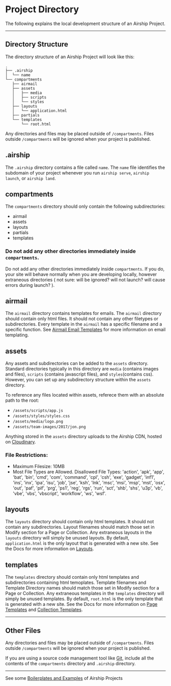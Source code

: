 # Project Directory
The following explains the local development structure of an Airship Project.

---

## Directory Structure
The directory structure of an Airship Project will look like this:
```
.
├── .airship
│  └── name
└── compartments
   ├── airmail
   ├── assets
   │   ├── media
   │   ├── scripts
   │   └── styles
   ├── layouts
   │   └── application.html
   ├── partials
   └── templates
       └── root.html
```
Any directories and files may be placed outside of `/compartments`. Files outside `/compartments` will be ignored when your project is published.

## .airship
The `.airship`  directory contains a file called `name`. The `name` file identifies the subdomain of your project whenever you run `airship serve`, `airship launch`, or `airship land`.

## compartments
The `compartments` directory should only contain the following subdirectories:
- airmail
- assets
- layouts
- partials
- templates

### Do not add any other directories immediately inside `compartments`.
Do not add any other directories immediately inside `compartments`. If you do, your site will behave normally when you are developing locally, however extraneous directories ( not sure: will be ignored? will not launch? will cause errors during launch? ).

## airmail
The `airmail` directory contains templates for emails. The `airmail` directory should contain only html files. It should not contain any other filetypes or subdirectories. Every template in the `airmail` has a specific filename and a specific function. See [Airmail Email Templates](/documentation/view/airmail-email-templates) for more information on email templating.

## assets
Any assets and subdirectories can be added to the `assets` directory. Standard directories typically in this directory are `media` (contains images and files), `scripts` (contains javascript files), and `styles`(contains css). However, you can set up any subdirectory structure within the `assets` directory.

To reference any files located within assets, referece them with an absolute path to the root:
- `/assets/scripts/app.js`
- `/assets/styles/styles.css`
- `/assets/media/logo.png`
- `/assets/team-images/2017/jon.png`

Anything stored in the `assets` directory uploads to the Airship CDN, hosted on [Cloudinary](http://cloudinary.com).

### File Restrictions:
- Maximum Filesize: 10MB
- Most File Types are Allowed. Disallowed File Types: 'action', 'apk', 'app', 'bat', 'bin', 'cmd', 'com', 'command', 'cpl', 'csh', 'exe', 'gadget', 'inf1', 'ins', 'inx', 'ipa', 'isu', 'job', 'jse', 'ksh', 'lnk', 'msc', 'msi', 'msp', 'mst', 'osx', 'out', 'paf', 'pif', 'prg', 'ps1', 'reg', 'rgs', 'run', 'sct', 'shb', 'shs', 'u3p', 'vb', 'vbe', 'vbs', 'vbscript', 'workflow', 'ws', 'wsf'.

## layouts
The `layouts` directory should contain only html templates. It should not contain any subdirectories. Layout filenames should match those set in Modify section for a Page or Collection. Any extraneous layouts in the `layouts` directory will simply be unused layouts. By default, `application.html` is the only layout that is generated with a new site. See the Docs for more information on [Layouts](/documentation/view/layouts).

## templates
The `templates` directory should contain only html templates and subdirectories containing html temoplates. Template filenames and Template Directory names should match those set in Modify section for a Page or Collection. Any extraneous templates in the `templates` directory will simply be unused templates. By default, `root.html` is the only template that is generated with a new site. See the Docs for more information on [Page Templates](/documentation/view/page-templates) and [Collection Templates](/documentation/view/collection-templates).

---

## Other Files
Any directories and files may be placed outside of `/compartments`. Files outside `/compartments` will be ignored when your project is published.

If you are using a source code management tool like [Git](https://github.com), include all the contents of the `compartments` directory and `.airship` directory.

---

See some [Boilerplates and Examples](/documentation/view/boilerplates-and-examples) of Airship Projects
